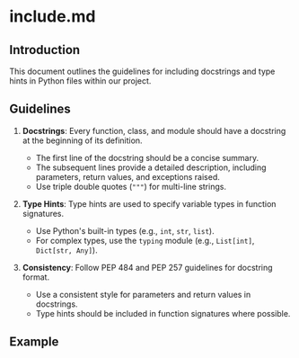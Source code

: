 # include.md

## Introduction

This document outlines the guidelines for including docstrings and type hints in Python files within our project.

## Guidelines

1. **Docstrings**: Every function, class, and module should have a docstring at the beginning of its definition.
   - The first line of the docstring should be a concise summary.
   - The subsequent lines provide a detailed description, including parameters, return values, and exceptions raised.
   - Use triple double quotes (`"""`) for multi-line strings.

2. **Type Hints**: Type hints are used to specify variable types in function signatures.
   - Use Python's built-in types (e.g., `int`, `str`, `list`).
   - For complex types, use the `typing` module (e.g., `List[int]`, `Dict[str, Any]`).

3. **Consistency**: Follow PEP 484 and PEP 257 guidelines for docstring format.
   - Use a consistent style for parameters and return values in docstrings.
   - Type hints should be included in function signatures where possible.

## Example
